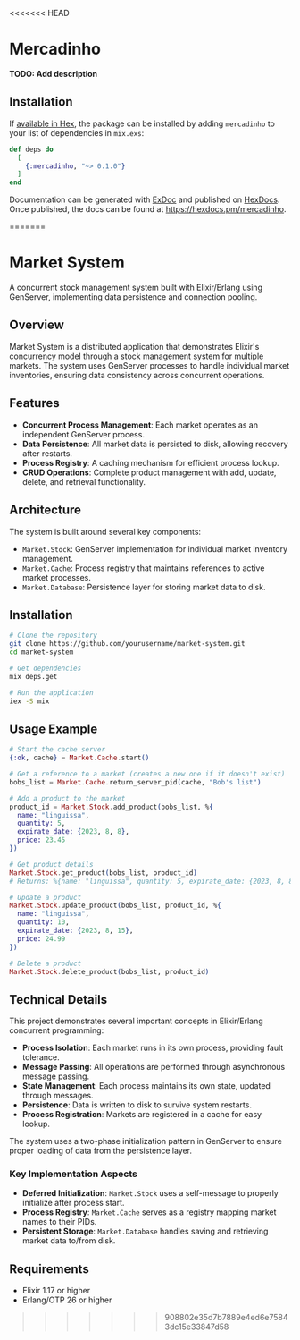 <<<<<<< HEAD
# Mercadinho

**TODO: Add description**

## Installation

If [available in Hex](https://hex.pm/docs/publish), the package can be installed
by adding `mercadinho` to your list of dependencies in `mix.exs`:

```elixir
def deps do
  [
    {:mercadinho, "~> 0.1.0"}
  ]
end
```

Documentation can be generated with [ExDoc](https://github.com/elixir-lang/ex_doc)
and published on [HexDocs](https://hexdocs.pm). Once published, the docs can
be found at <https://hexdocs.pm/mercadinho>.

=======
# Market System

A concurrent stock management system built with Elixir/Erlang using GenServer, implementing data persistence and connection pooling.

## Overview

Market System is a distributed application that demonstrates Elixir's concurrency model through a stock management system for multiple markets. The system uses GenServer processes to handle individual market inventories, ensuring data consistency across concurrent operations.

## Features

- **Concurrent Process Management**: Each market operates as an independent GenServer process.
- **Data Persistence**: All market data is persisted to disk, allowing recovery after restarts.
- **Process Registry**: A caching mechanism for efficient process lookup.
- **CRUD Operations**: Complete product management with add, update, delete, and retrieval functionality.

## Architecture

The system is built around several key components:

- `Market.Stock`: GenServer implementation for individual market inventory management.
- `Market.Cache`: Process registry that maintains references to active market processes.
- `Market.Database`: Persistence layer for storing market data to disk.

## Installation

```bash
# Clone the repository
git clone https://github.com/yourusername/market-system.git
cd market-system

# Get dependencies
mix deps.get

# Run the application
iex -S mix
```

## Usage Example

```elixir
# Start the cache server
{:ok, cache} = Market.Cache.start()

# Get a reference to a market (creates a new one if it doesn't exist)
bobs_list = Market.Cache.return_server_pid(cache, "Bob's list")

# Add a product to the market
product_id = Market.Stock.add_product(bobs_list, %{
  name: "linguissa",
  quantity: 5,
  expirate_date: {2023, 8, 8},
  price: 23.45
})

# Get product details
Market.Stock.get_product(bobs_list, product_id)
# Returns: %{name: "linguissa", quantity: 5, expirate_date: {2023, 8, 8}, price: 23.45}

# Update a product
Market.Stock.update_product(bobs_list, product_id, %{
  name: "linguissa",
  quantity: 10,
  expirate_date: {2023, 8, 15},
  price: 24.99
})

# Delete a product
Market.Stock.delete_product(bobs_list, product_id)
```

## Technical Details

This project demonstrates several important concepts in Elixir/Erlang concurrent programming:

- **Process Isolation**: Each market runs in its own process, providing fault tolerance.
- **Message Passing**: All operations are performed through asynchronous message passing.
- **State Management**: Each process maintains its own state, updated through messages.
- **Persistence**: Data is written to disk to survive system restarts.
- **Process Registration**: Markets are registered in a cache for easy lookup.

The system uses a two-phase initialization pattern in GenServer to ensure proper loading of data from the persistence layer.

### Key Implementation Aspects

- **Deferred Initialization**: `Market.Stock` uses a self-message to properly initialize after process start.
- **Process Registry**: `Market.Cache` serves as a registry mapping market names to their PIDs.
- **Persistent Storage**: `Market.Database` handles saving and retrieving market data to/from disk.

## Requirements

- Elixir 1.17 or higher
- Erlang/OTP 26 or higher
>>>>>>> 908802e35d7b7889e4ed6e75843dc15e33847d58
